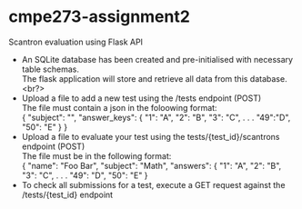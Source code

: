 # cmpe273-assignment2
Scantron evaluation using Flask API
- An SQLite database has been created and pre-initialised with necessary table schemas.<br>
  The flask application will store and retrieve all data from this database.<br?>
- Upload a file to add a new test using the /tests endpoint (POST)<br>
  The file must contain a json in the foloowing format:<br>
  {
    "subject": "",
    "answer_keys": {
      "1": "A",
      "2": "B",
      "3": "C",
        .
        .
        .
      "49":"D",
      "50": "E"
    }
  }<br>
- Upload a file to evaluate your test using the tests/{test_id}/scantrons endpoint (POST)<br>
  The file must be in the following format:<br>
  {
    "name": "Foo Bar",
    "subject": "Math",
    "answers": {
      "1": "A",
      "2": "B",
      "3": "C",
        .
        .
        .
      "49": "D",
      "50": "E"
  }<br>
- To check all submissions for a test, execute a GET request against the /tests/{test_id} endpoint<br>
